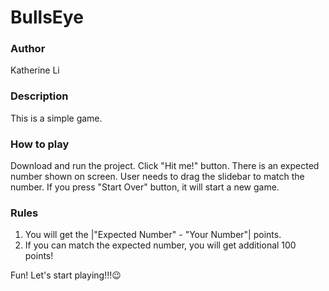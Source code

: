 # BullsEye

### Author
Katherine Li

### Description
This is a simple game. 

### How to play
Download and run the project.
Click "Hit me!" button.
There is an expected number shown on screen. User needs to drag the slidebar to match the number. 
If you press "Start Over" button, it will start a new game.

### Rules
1. You will get the |"Expected Number" - "Your Number"| points.
2. If you can match the expected number, you will get additional 100 points!

Fun! Let's start playing!!!😉

